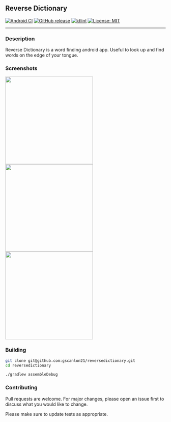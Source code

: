 ## Reverse Dictionary

[![Android CI](https://github.com/gscanlon21/reversedictionary/workflows/CI/badge.svg)](https://github.com/gscanlon21/reversedictionary/actions)
[![GitHub release](https://img.shields.io/github/release/gscanlon21/reversedictionary.svg?maxAge=60)](https://github.com/gscanlon21/reversedictionary/releases) 
[![ktlint](https://img.shields.io/badge/code%20style-%E2%9D%A4-FF4081.svg)](https://ktlint.github.io/)
[![License: MIT](https://img.shields.io/badge/License-MIT-blue.svg)](https://github.com/gscanlon21/reversedictionary/blob/internal/LICENSE) 

---

### Description

Reverse Dictionary is a word finding android app. Useful to look up and find words on the edge of your tongue.


### Screenshots

<div>
    <img src="https://github.com/gscanlon21/reversedictionary/blob/internal/app/src/main/play/listings/en-US/graphics/phone-screenshots/1.png?raw=true" width="275px"/>
    <img src="https://github.com/gscanlon21/reversedictionary/blob/internal/app/src/main/play/listings/en-US/graphics/phone-screenshots/3.png?raw=true" width="275px"/>
    <img src="https://github.com/gscanlon21/reversedictionary/blob/internal/app/src/main/play/listings/en-US/graphics/phone-screenshots/6.png?raw=true" width="275px"/>
</div>


### Building

```bash
git clone git@github.com:gscanlon21/reversedictionary.git
cd reversedictionary

./gradlew assembleDebug
```


### Contributing

Pull requests are welcome. For major changes, please open an issue first to discuss what you would like to change.

Please make sure to update tests as appropriate.
